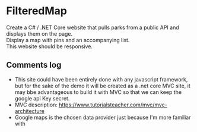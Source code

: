 # FilteredMap
Create a C# / .NET Core website that pulls parks from a public API and displays them on the page.  
Display a map with pins and an accompanying list.  
This website should be responsive.  

## Comments log
* This site could have been entirely done with any javascript framework, but for the sake of the demo it will be created as a .net core MVC site, it may bbe advantageous to build it with MVC so that we can keep the google api Key secret.
* MVC description: https://www.tutorialsteacher.com/mvc/mvc-architecture
* Google maps is the chosen data provider just because I'm more familiar with
